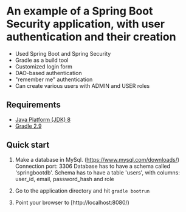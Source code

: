 An example of a Spring Boot Security application, with user authentication and their creation
============================

* Used Spring Boot and Spring Security
* Gradle as a build tool
* Customized login form
* DAO-based authentication
* "remember me" authentication
* Can create various users with ADMIN and USER roles

Requirements
-------------------------
* [Java Platform (JDK) 8](http://www.oracle.com/technetwork/java/javase/downloads/index.html)
* [Gradle 2.9](http://gradle.org/)

Quick start
-------------------------
1. Make a database in MySql. (https://www.mysql.com/downloads/)
	Connection port: 3306
	Database has to have a schema called 'springbootdb'.
	Schema has to have a table 'users', with columns: user_id, email, password_hash and role
	
2. Go to the application directory and hit `gradle bootrun`
3. Point your browser to [http://localhost:8080/)